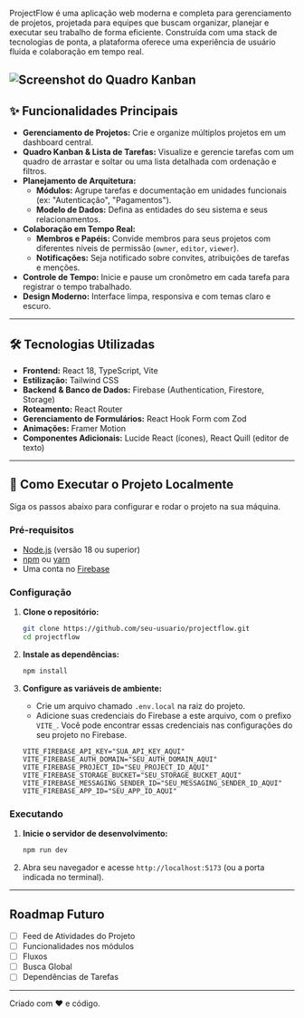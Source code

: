 ProjectFlow é uma aplicação web moderna e completa para gerenciamento de projetos, projetada para equipes que buscam organizar, planejar e executar seu trabalho de forma eficiente. Construída com uma stack de tecnologias de ponta, a plataforma oferece uma experiência de usuário fluida e colaboração em tempo real.

![Screenshot do Quadro Kanban](https://imgur.com/a/7pNaZPs)
---

## ✨ Funcionalidades Principais

*   **Gerenciamento de Projetos:** Crie e organize múltiplos projetos em um dashboard central.
*   **Quadro Kanban & Lista de Tarefas:** Visualize e gerencie tarefas com um quadro de arrastar e soltar ou uma lista detalhada com ordenação e filtros.
*   **Planejamento de Arquitetura:**
    *   **Módulos:** Agrupe tarefas e documentação em unidades funcionais (ex: "Autenticação", "Pagamentos").
    *   **Modelo de Dados:** Defina as entidades do seu sistema e seus relacionamentos.
*   **Colaboração em Tempo Real:**
    *   **Membros e Papéis:** Convide membros para seus projetos com diferentes níveis de permissão (`owner`, `editor`, `viewer`).
    *   **Notificações:** Seja notificado sobre convites, atribuições de tarefas e menções.
*   **Controle de Tempo:** Inicie e pause um cronômetro em cada tarefa para registrar o tempo trabalhado.
*   **Design Moderno:** Interface limpa, responsiva e com temas claro e escuro.

---

## 🛠️ Tecnologias Utilizadas

*   **Frontend:** React 18, TypeScript, Vite
*   **Estilização:** Tailwind CSS
*   **Backend & Banco de Dados:** Firebase (Authentication, Firestore, Storage)
*   **Roteamento:** React Router
*   **Gerenciamento de Formulários:** React Hook Form com Zod
*   **Animações:** Framer Motion
*   **Componentes Adicionais:** Lucide React (ícones), React Quill (editor de texto)

---

## 🚀 Como Executar o Projeto Localmente

Siga os passos abaixo para configurar e rodar o projeto na sua máquina.

### Pré-requisitos

*   [Node.js](https://nodejs.org/) (versão 18 ou superior)
*   [npm](https://www.npmjs.com/) ou [yarn](https://yarnpkg.com/)
*   Uma conta no [Firebase](https://firebase.google.com/)

### Configuração

1.  **Clone o repositório:**
    ```bash
    git clone https://github.com/seu-usuario/projectflow.git
    cd projectflow
    ```

2.  **Instale as dependências:**
    ```bash
    npm install
    ```

3.  **Configure as variáveis de ambiente:**
    *   Crie um arquivo chamado `.env.local` na raiz do projeto.
    *   Adicione suas credenciais do Firebase a este arquivo, com o prefixo `VITE_`. Você pode encontrar essas credenciais nas configurações do seu projeto no Firebase.
    ```env
    VITE_FIREBASE_API_KEY="SUA_API_KEY_AQUI"
    VITE_FIREBASE_AUTH_DOMAIN="SEU_AUTH_DOMAIN_AQUI"
    VITE_FIREBASE_PROJECT_ID="SEU_PROJECT_ID_AQUI"
    VITE_FIREBASE_STORAGE_BUCKET="SEU_STORAGE_BUCKET_AQUI"
    VITE_FIREBASE_MESSAGING_SENDER_ID="SEU_MESSAGING_SENDER_ID_AQUI"
    VITE_FIREBASE_APP_ID="SEU_APP_ID_AQUI"
    ```

### Executando

1.  **Inicie o servidor de desenvolvimento:**
    ```bash
    npm run dev
    ```

2.  Abra seu navegador e acesse `http://localhost:5173` (ou a porta indicada no terminal).

---

##  Roadmap Futuro

*   [ ] Feed de Atividades do Projeto
*   [ ] Funcionalidades nos módulos
*   [ ] Fluxos
*   [ ] Busca Global
*   [ ] Dependências de Tarefas

---

Criado com ❤️ e código.